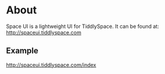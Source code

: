 # About
Space UI is a lightweight UI for TiddlySpace. It can be found at: http://spaceui.tiddlyspace.com

## Example

http://spaceui.tiddlyspace.com/index
